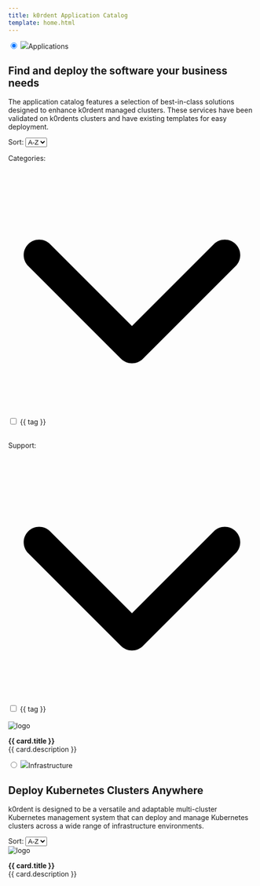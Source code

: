 ```yaml
---
title: k0rdent Application Catalog
template: home.html
---
```

<script src="https://unpkg.com/vue@3/dist/vue.global.js"></script>
<div id="app">
  <div class="maintabs">
    <input type="radio" id="apps" name="maintabs" checked="checked" @change="switchedTabs($event)">
    <label for="apps"><img src="img/icon-apps.svg" />Applications</label>
    <div class="tab tab_apps-content">
        <div class="tab_apps-top">
            <div class="left-side">
              <h2>Find and deploy the software your business needs</h2>
              <p>The application catalog features a selection of best-in-class solutions designed to enhance k0rdent managed clusters. These services have been validated on k0rdents clusters and have existing templates for easy deployment.</p>
            </div>
            <div class="right-side">
              <div class="filters-section">
                  <div class="select-wrapper">
                    <label for="ordering-apps">Sort: </label>
                    <select id="ordering-apps" @change="ordering">
                        <option value="asc">A-Z</option>
                        <option value="desc">Z-A</option>
                    </select>
                  </div>
              </div>
            </div>
        </div>
        <div class="tab_apps-bottom">
          <div class="tab_apps-sidebar">
            <p class="categories-title" @click="toggleExpanded($event)">Categories: <svg xmlns="http://www.w3.org/2000/svg" viewBox="0 0 512 512"><path d="M233.4 406.6c12.5 12.5 32.8 12.5 45.3 0l192-192c12.5-12.5 12.5-32.8 0-45.3s-32.8-12.5-45.3 0L256 338.7 86.6 169.4c-12.5-12.5-32.8-12.5-45.3 0s-12.5 32.8 0 45.3l192 192z"/></svg></p>
            <div id="filterTagsApps" class="expandable-list">
              <div v-for="tag in [...tagsSet].sort((a, b) => a.localeCompare(b))">
                <input type="checkbox" 
                  :id="tag.replace(/[ /]/g, '-').toLowerCase()" 
                  :name="tag.replace(/[ /]/g, '-').toLowerCase()" 
                  :value="tag.replace(/[ /]/g, '-').toLowerCase()" 
                  v-model="checkboxesCategory">
                <label :for="tag.replace(/[ /]/g, '-').toLowerCase()">{{ tag }}</label>
              </div>
              <br>
            </div>
            <p class="categories-title" @click="toggleExpanded($event)">Support: <svg xmlns="http://www.w3.org/2000/svg" viewBox="0 0 512 512"><path d="M233.4 406.6c12.5 12.5 32.8 12.5 45.3 0l192-192c12.5-12.5 12.5-32.8 0-45.3s-32.8-12.5-45.3 0L256 338.7 86.6 169.4c-12.5-12.5-32.8-12.5-45.3 0s-12.5 32.8 0 45.3l192 192z"/></svg></p>
            <div id="filterTagsApps" class="expandable-list">
              <div v-for="tag in [...supportTypeSet].sort((a, b) => a.localeCompare(b))">
                <input type="checkbox" 
                  :id="tag.replace(/[ /]/g, '-').toLowerCase()" 
                  :name="tag.replace(/[ /]/g, '-').toLowerCase()" 
                  :value="tag.replace(/[ /]/g, '-').toLowerCase()" 
                  v-model="checkboxesSupport">
                <label :for="tag.replace(/[ /]/g, '-').toLowerCase()">{{ tag }}</label>
              </div>
              <br>
            </div>
          </div>
          <div class="tab_apps-main-content">
            <div id="cards-apps" class="grid">
              <a class="card" :href="card.link" v-for="card in dataAppsFiltered">
                <img :src="updateRelLink(card.logo, card.appDir)" alt="logo" />
                <p>
                  <b>{{ card.title }}</b>
                <br>
                {{ card.description }}
                </p>
              </a>
            </div>
          <!-- <button class="btn-show-more-apps">Show More</button>  -->
        </div>
      </div>
    </div>
    <input type="radio" id="infra" name="maintabs" @change="switchedTabs($event)">
    <label for="infra"><img src="img/icon-infra.svg" />Infrastructure</label>
    <div class="tab tabs_infra-content">
      <div class="tab_apps-top">
          <div class="left-side">
            <h2>Deploy Kubernetes Clusters Anywhere</h2>
            <p>k0rdent is designed to be a versatile and adaptable multi-cluster Kubernetes management system that can deploy and manage Kubernetes clusters across a wide range of infrastructure environments.</p>
          </div>
          <div class="right-side">
            <div class="filters-section">
              <div class="select-wrapper">
                  <label for="ordering-infra">Sort: </label>
                  <select id="ordering-infra" @change="ordering">
                      <option value="asc">A-Z</option>
                      <option value="desc">Z-A</option>
                  </select>
              </div>
            </div>
          </div>
      </div>
      <div class="tabs_infra-main-content">
        <div id="cards-infra" class="grid">
          <a class="card" :href="card.link" v-for="card in dataInfra">
            <img :src="updateRelLink(card.logo, card.appDir)" alt="logo" />
            <p>
              <b>{{ card.title }}</b>
            <br>
            {{ card.description }}
            </p>
          </a>
        </div>
        <!-- <button class="btn-show-more-infra">Show More</button> -->
      </div>
    </div>
  </div>
</div>


<script>
  const { createApp, ref, onMounted, computed, watch, router } = Vue

  createApp({
    setup() {
      //vars
      const data = ref([])
      const dataInfra = ref([])
      const dataApps = ref([])
      const dataAppsFiltered = ref([])
      const checkboxesCategory = ref([])
      const checkboxesSupport = ref([])
      const tagsSet = new Set()
      const supportTypeSet = new Set()

      //methods
      const readData = ()=>{
        fetch("fetched_metadata.json")
          .then(response => response.json())
          .then(res => {
            data.value = res
            dataInfra.value = res.filter(item=>item.type === 'infra')
            dataApps.value = res.filter(item=>item.type !== 'infra')
            dataApps.value.forEach(item=>{
              supportTypeSet.add(item.support_type)
              item.tags.forEach(tag =>tagsSet.add(tag));
            })
            dataAppsFiltered.value = dataApps.value
            sortingByTitle(dataAppsFiltered.value, 'asc')
            sortingByTitle(dataInfra.value, 'asc')

            updateCheckboxesFromURL()
          })
      }

      const sortingByTitle = (arr, order)=>{
        if(order === 'asc'){
          arr.sort((a, b) => a.title.localeCompare(b.title))
        } else {
          arr.sort((a, b) => b.title.localeCompare(a.title))
        }
      }

      const ordering = (event) => {
        if(event.target.id==='ordering-apps'){
          if(event.target.value === 'asc'){
            sortingByTitle(dataAppsFiltered.value, 'asc')
          } else {
            sortingByTitle(dataAppsFiltered.value, 'desc')
          }
        }
        if(event.target.id==='ordering-infra'){
          if(event.target.value === 'asc'){
            sortingByTitle(dataInfra.value, 'asc')
          } else {
            sortingByTitle(dataInfra.value, 'desc')
          }
        }
      }

      const updateRelLink = (link, appName) => {
        if (link.startsWith("./")) {
          return link.replace("./", `./apps/${appName}/`)
        }
        return link;
      }

      const updateURL = () => {
        const params = new URLSearchParams();

        if (checkboxAppsNormalized.value.length) {
          params.set('category', checkboxAppsNormalized.value.join(','));
        }

        if (checkboxesSupportNormalized.value.length) {
          params.set('support_type', checkboxesSupportNormalized.value.join(','));
        }

        history.replaceState({}, '', `${window.location.pathname}?${params.toString()}`);
      };

      const updateCheckboxesFromURL = () => {
        let params = new URLSearchParams(window.location.search);
        let hash_param = window.location.hash;
        if(document.getElementById(hash_param.replace('#', ''))){
          document.getElementById(hash_param.replace('#', '')).checked = true;
        }
        let selectedCategories = params.get("category");
        let selectedSupportTypes = params.get("support_type");

        parseUrlParams(selectedCategories, checkboxesCategory)
        parseUrlParams(selectedSupportTypes, checkboxesSupport)
      }

      const parseUrlParams = (selected, checkboxes) => {
        if(selected) {
          let selectedArray = selected.split(",");
          selectedArray.forEach(item=>{
            checkboxes.value.push(item)
          })
        }
      } 

      const switchedTabs = (event)=>{
        if(event.target.id === 'apps'){
          history.replaceState({}, '', '#apps')
        }
        if(event.target.id === 'infra'){
          history.replaceState({}, '', '#infra')
        }
      }

      const toggleExpanded = (event) => {
        event.target.classList.toggle('expanded');
      }

      const normalize = (str) => str.replace(/[ /]/g, "-").toLowerCase();

      const checkboxAppsNormalized = computed(()=> checkboxesCategory.value.map(normalize))
      const checkboxesSupportNormalized = computed(()=> checkboxesSupport.value.map(normalize))

      onMounted(() => {
        readData()
        document.addEventListener("DOMContentLoaded", function () {
          // Loop through all keys in localStorage
          for (let i = 0; i < localStorage.length; i++) {
              let key = localStorage.key(i);
              if (key && key.includes("__tabs")) {
                  localStorage.removeItem(key);
                  break; // Stop after finding and removing the key
              }
          }
        });
      })

      // watch funxtion eatches for the changes in the checkboxesCategory and checkboxesSupport (input boxes) and then filter dataApps items to match with the appsMAtch and supportMatch
      watch([checkboxesCategory, checkboxesSupport], () => {

        dataAppsFiltered.value = dataApps.value.filter(item => {
          const tags = item.tags.map(normalize);
          const supportType = normalize(item.support_type);

          const appsMatch = checkboxesCategory.value.length === 0 ||
            checkboxesCategory.value.every(checkbox => tags.includes(normalize(checkbox)));

          const supportMatch = checkboxesSupport.value.length === 0 ||
            checkboxesSupport.value.every(checkbox => supportType === normalize(checkbox));

          return appsMatch && supportMatch;
        });

        updateURL();
      }, { deep: true });

      return {
        data,
        dataInfra,
        dataApps,
        dataAppsFiltered,
        updateRelLink,
        tagsSet,
        supportTypeSet,
        ordering,
        checkboxesCategory,
        checkboxesSupport,
        toggleExpanded,
        switchedTabs
      }
    }
  }).mount('#app')
  
</script>

